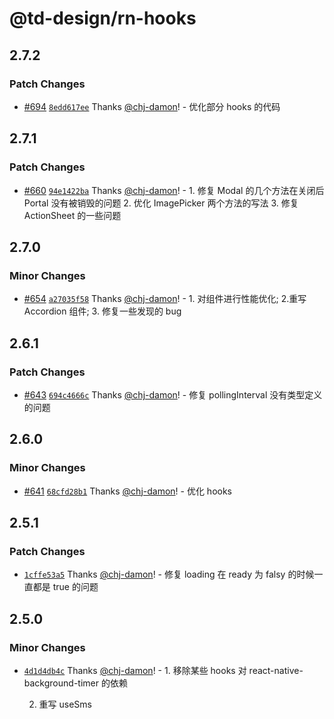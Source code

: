 # @td-design/rn-hooks

## 2.7.2

### Patch Changes

- [#694](https://github.com/thundersdata-frontend/td-design/pull/694) [`8edd617ee`](https://github.com/thundersdata-frontend/td-design/commit/8edd617eee2d62d4c6daa6aa1c348464325cd358) Thanks [@chj-damon](https://github.com/chj-damon)! - 优化部分 hooks 的代码

## 2.7.1

### Patch Changes

- [#660](https://github.com/thundersdata-frontend/td-design/pull/660) [`94e1422ba`](https://github.com/thundersdata-frontend/td-design/commit/94e1422babc364a236695e12a80718336a039e70) Thanks [@chj-damon](https://github.com/chj-damon)! - 1. 修复 Modal 的几个方法在关闭后 Portal 没有被销毁的问题 2. 优化 ImagePicker 两个方法的写法 3. 修复 ActionSheet 的一些问题

## 2.7.0

### Minor Changes

- [#654](https://github.com/thundersdata-frontend/td-design/pull/654) [`a27035f58`](https://github.com/thundersdata-frontend/td-design/commit/a27035f58266c625742c9d03171cedbb913ac199) Thanks [@chj-damon](https://github.com/chj-damon)! - 1. 对组件进行性能优化; 2.重写 Accordion 组件; 3. 修复一些发现的 bug

## 2.6.1

### Patch Changes

- [#643](https://github.com/thundersdata-frontend/td-design/pull/643) [`694c4666c`](https://github.com/thundersdata-frontend/td-design/commit/694c4666c116869ee9321dd579113136603b8ba3) Thanks [@chj-damon](https://github.com/chj-damon)! - 修复 pollingInterval 没有类型定义的问题

## 2.6.0

### Minor Changes

- [#641](https://github.com/thundersdata-frontend/td-design/pull/641) [`68cfd28b1`](https://github.com/thundersdata-frontend/td-design/commit/68cfd28b1f3bc9bebfe8b6eda4979102054fb8df) Thanks [@chj-damon](https://github.com/chj-damon)! - 优化 hooks

## 2.5.1

### Patch Changes

- [`1cffe53a5`](https://github.com/thundersdata-frontend/td-design/commit/1cffe53a553b66a78b09a34ad091afae5cfc56c7) Thanks [@chj-damon](https://github.com/chj-damon)! - 修复 loading 在 ready 为 falsy 的时候一直都是 true 的问题

## 2.5.0

### Minor Changes

- [`4d1d4db4c`](https://github.com/thundersdata-frontend/td-design/commit/4d1d4db4c83b1d37810af6c289adfade573364d8) Thanks [@chj-damon](https://github.com/chj-damon)! - 1. 移除某些 hooks 对 react-native-background-timer 的依赖

  2. 重写 useSms
